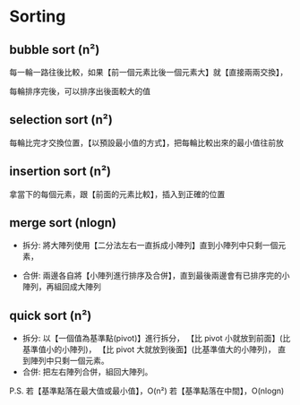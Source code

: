 # Sorting

## bubble sort (n²)

每一輪一路往後比較，如果【前一個元素比後一個元素大】就【直接兩兩交換】，

每輪排序完後，可以排序出後面較大的值

## selection sort (n²)

每輪比完才交換位置，【以預設最小值的方式】，把每輪比較出來的最小值往前放

## insertion sort (n²)

拿當下的每個元素，跟【前面的元素比較】，插入到正確的位置

## merge sort (nlogn)

- 拆分: 將大陣列使用【二分法左右一直拆成小陣列】直到小陣列中只剩一個元素，

- 合併: 兩邊各自將【小陣列進行排序及合併】，直到最後兩邊會有已排序完的小陣列，再組回成大陣列

## quick sort (n²)

- 拆分:
  以【一個值為基準點(pivot)】進行拆分，
  【比 pivot 小就放到前面】(比基準值小的小陣列)，
  【比 pivot 大就放到後面】(比基準值大的小陣列)，
  直到陣列中只剩一個元素。
- 合併: 把左右陣列合併，組回大陣列。

P.S.
若【基準點落在最大值或最小值】，O(n²)
若【基準點落在中間】，O(nlogn)
